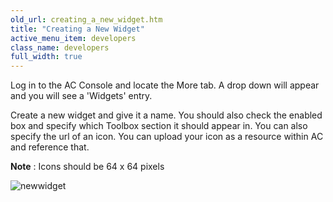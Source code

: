 ```yaml
---
old_url: creating_a_new_widget.htm
title: "Creating a New Widget"
active_menu_item: developers
class_name: developers
full_width: true
---
```



Log in to the AC Console and locate the More tab. A drop down will appear and you will see a 'Widgets' entry.

Create a new widget and give it a name. You should also check the enabled box and specify which Toolbox section it should appear in. You can also specify the url of an icon. You can upload your icon as a resource within AC and reference that.

**Note** : Icons should be 64 x 64 pixels

![newwidget](/img/docs/newwidget.zoom61.png)

